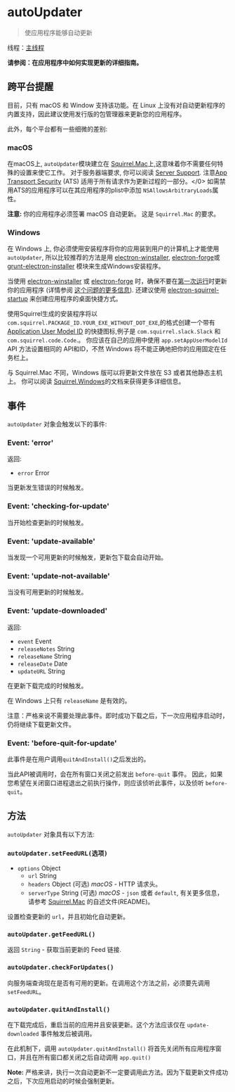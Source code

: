 # autoUpdater

> 使应用程序能够自动更新

线程：[主线程](../glossary.md#main-process)

**请参阅：在应用程序中如何实现更新的详细指南。**

## 跨平台提醒

目前，只有 macOS 和 Window 支持该功能。在 Linux 上没有对自动更新程序的内置支持，因此建议使用发行版的包管理器来更新您的应用程序。

此外，每个平台都有一些细微的差别:

### macOS

在macOS上, `autoUpdater`模块建立在 [Squirrel.Mac](https://github.com/Squirrel/Squirrel.Mac)上,这意味着你不需要任何特殊的设置来使它工作。 对于服务器端要求, 你可以阅读 [Server Support](https://github.com/Squirrel/Squirrel.Mac#server-support). 注意[App Transport Security](https://developer.apple.com/library/content/documentation/General/Reference/InfoPlistKeyReference/Articles/CocoaKeys.html#//apple_ref/doc/uid/TP40009251-SW35) (ATS) 适用于所有请求作为更新过程的一部分。</0> 如需禁用ATS的应用程序可以在其应用程序的plist中添加 `NSAllowsArbitraryLoads`属性。

**注意:** 你的应用程序必须签署 macOS 自动更新。 这是 `Squirrel.Mac` 的要求。

### Windows

在 Windows 上, 你必须使用安装程序将你的应用装到用户的计算机上才能使用`autoUpdater`, 所以比较推荐的方法是用 [electron-winstaller](https://github.com/electron/windows-installer), [electron-forge](https://github.com/electron-userland/electron-forge)或 [grunt-electron-installer](https://github.com/electron/grunt-electron-installer) 模块来生成Windows安装程序。

当使用 [electron-winstaller](https://github.com/electron/windows-installer) 或 [electron-forge](https://github.com/electron-userland/electron-forge) 时，确保不要在[第一次运行](https://github.com/electron/windows-installer#handling-squirrel-events)时更新你的应用程序 (详情参阅 [这个问题的更多信息](https://github.com/electron/electron/issues/7155)). 还建议使用 [electron-squirrel-startup](https://github.com/mongodb-js/electron-squirrel-startup) 来创建应用程序的桌面快捷方式。

使用Squirrel生成的安装程序将以`com.squirrel.PACKAGE_ID.YOUR_EXE_WITHOUT_DOT_EXE`,的格式创建一个带有[Application User Model ID](https://msdn.microsoft.com/en-us/library/windows/desktop/dd378459(v=vs.85).aspx) 的快捷图标,例子是 `com.squirrel.slack.Slack` 和 `com.squirrel.code.Code`.。 你应该在自己的应用中使用 `app.setAppUserModelId` API 方法设置相同的 API和ID，不然 Windows 将不能正确地把你的应用固定在任务栏上。

与 Squirrel.Mac 不同，Windows 版可以将更新文件放在 S3 或者其他静态主机上。 你可以阅读 [Squirrel.Windows](https://github.com/Squirrel/Squirrel.Windows)的文档来获得更多详细信息。

## 事件

`autoUpdater` 对象会触发以下的事件:

### Event: 'error'

返回:

* `error` Error

当更新发生错误的时候触发。

### Event: 'checking-for-update'

当开始检查更新的时候触发。

### Event: 'update-available'

当发现一个可用更新的时候触发，更新包下载会自动开始。

### Event: 'update-not-available'

当没有可用更新的时候触发。

### Event: 'update-downloaded'

返回:

* `event` Event
* `releaseNotes` String
* `releaseName` String
* `releaseDate` Date
* `updateURL` String

在更新下载完成的时候触发。

在 Windows 上只有 `releaseName` 是有效的。

注意：严格来说不需要处理此事件。即时成功下载之后，下一次应用程序启动时，仍将继续下载更新文件。

### Event: 'before-quit-for-update'

此事件是在用户调用`quitAndInstall()`之后发出的。

当此API被调用时，会在所有窗口关闭之前发出 `before-quit` 事件。 因此，如果您希望在关闭窗口进程退出之前执行操作，则应该侦听此事件，以及侦听 `before-quit`。

## 方法

`autoUpdater` 对象具有以下方法:

### `autoUpdater.setFeedURL(选项)`

* `options` Object 
  * `url` String
  * `headers` Object (可选) *macOS* - HTTP 请求头。
  * `serverType` String (可选) *macOS* - `json` 或者 `default`, 有关更多信息，请参考 [Squirrel.Mac](https://github.com/Squirrel/Squirrel.Mac) 的自述文件(README)。

设置检查更新的 `url`，并且初始化自动更新。

### `autoUpdater.getFeedURL()`

返回 `String` - 获取当前更新的 Feed 链接.

### `autoUpdater.checkForUpdates()`

向服务端查询现在是否有可用的更新。在调用这个方法之前，必须要先调用 `setFeedURL`。

### `autoUpdater.quitAndInstall()`

在下载完成后，重启当前的应用并且安装更新。这个方法应该仅在 `update-downloaded` 事件触发后被调用。

在此机制下，调用 `autoUpdater.quitAndInstall()` 将首先关闭所有应用程序窗口，并且在所有窗口都关闭之后自动调用 `app.quit()`

**Note:** 严格来讲，执行一次自动更新不一定要调用此方法。因为下载更新文件成功之后，下次应用启动的时候会强制更新。